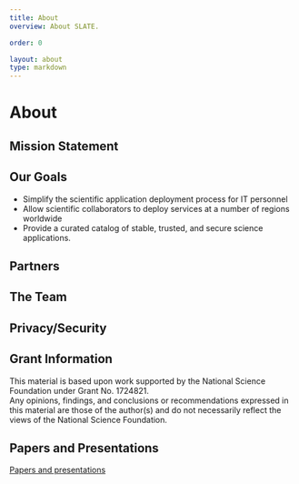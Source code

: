 ```yaml
---
title: About
overview: About SLATE.

order: 0

layout: about
type: markdown
---
```


# About

## Mission Statement



## Our Goals

- Simplify the scientific application deployment process for IT personnel
- Allow scientific collaborators to deploy services at a number of regions worldwide
- Provide a curated catalog of stable, trusted, and secure science applications.

## Partners

## The Team

## Privacy/Security

## Grant Information

This material is based upon work supported by the National Science Foundation under Grant No. 1724821.<br>Any opinions, findings, and conclusions or recommendations expressed in this material are those of the author(s) and do not necessarily reflect the views of the National Science Foundation.

## Papers and Presentations

[Papers and presentations]({{home}}/papers-and-presentations)
